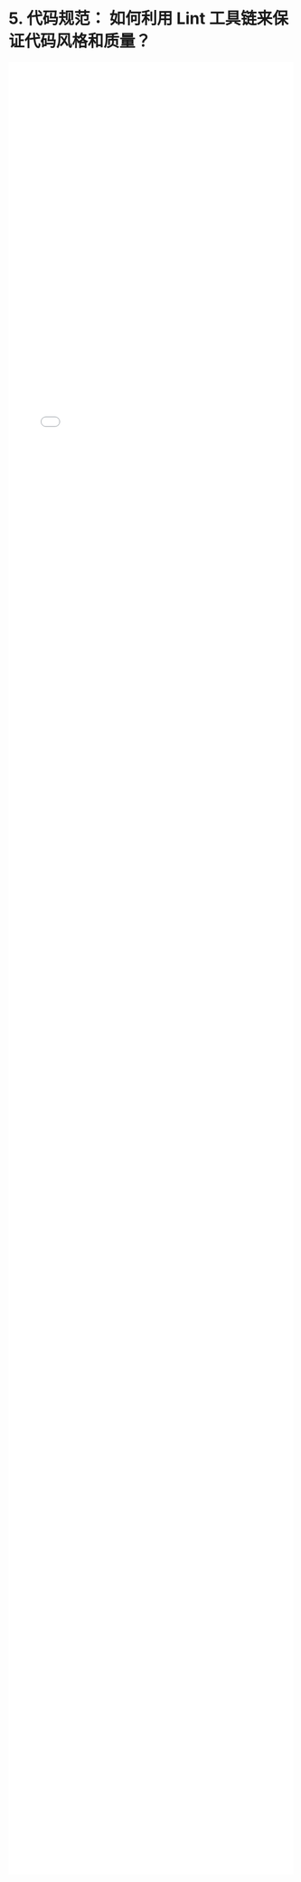 # 5. 代码规范： 如何利用 Lint 工具链来保证代码风格和质量？
<div style="
    width: calc(100%);
    height: 80vh;
    margin-left: 0;">
<iframe class="iframe" style="height: 100%;
 width: 100%;
        border-width: 0px;" src="/learnVite/5. 代码规范： 如何利用 Lint 工具链来保证代码风格和质量？.html">
</iframe>
</div>
